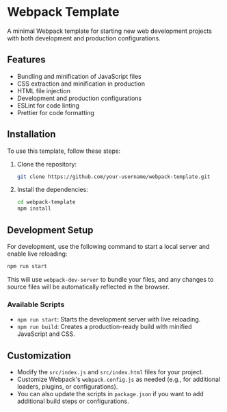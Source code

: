 # Webpack Template

A minimal Webpack template for starting new web development projects with both development and production configurations.

## Features

- Bundling and minification of JavaScript files
- CSS extraction and minification in production
- HTML file injection
- Development and production configurations
- ESLint for code linting
- Prettier for code formatting

## Installation

To use this template, follow these steps:

1. Clone the repository:

    ```bash
    git clone https://github.com/your-username/webpack-template.git
    ```

2. Install the dependencies:

    ```bash
    cd webpack-template
    npm install
    ```

## Development Setup

For development, use the following command to start a local server and enable live reloading:

```bash
npm run start
```

This will use `webpack-dev-server` to bundle your files, and any changes to source files will be automatically reflected in the browser.

### Available Scripts

- `npm run start`: Starts the development server with live reloading.
- `npm run build`: Creates a production-ready build with minified JavaScript and CSS.

## Customization

- Modify the `src/index.js` and `src/index.html` files for your project.
- Customize Webpack's `webpack.config.js` as needed (e.g., for additional loaders, plugins, or configurations).
- You can also update the scripts in `package.json` if you want to add additional build steps or configurations.
